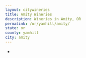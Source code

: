 ```yaml
---
layout: citywineries
title: Amity Wineries
description: Wineries in Amity, OR
permalink: /or/yamhill/amity/
state: or
county: yamhill
city: amity
---
```

-
